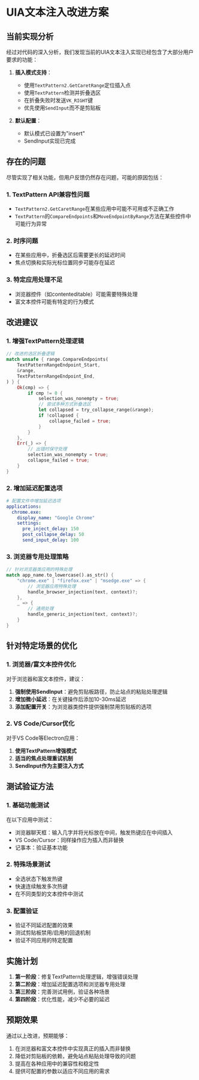 # UIA文本注入改进方案

## 当前实现分析

经过对代码的深入分析，我们发现当前的UIA文本注入实现已经包含了大部分用户要求的功能：

1. **插入模式支持**：
   - 使用`TextPattern2.GetCaretRange`定位插入点
   - 使用`TextPattern`检测并折叠选区
   - 在折叠失败时发送`VK_RIGHT`键
   - 优先使用`SendInput`而不是剪贴板

2. **默认配置**：
   - 默认模式已设置为"insert"
   - SendInput实现已完成

## 存在的问题

尽管实现了相关功能，但用户反馈仍然存在问题，可能的原因包括：

### 1. TextPattern API兼容性问题
- `TextPattern2.GetCaretRange`在某些应用中可能不可用或不正确工作
- `TextPattern`的`CompareEndpoints`和`MoveEndpointByRange`方法在某些控件中可能行为异常

### 2. 时序问题
- 在某些应用中，折叠选区后需要更长的延迟时间
- 焦点切换和实际光标位置同步可能存在延迟

### 3. 特定应用处理不足
- 浏览器控件（如contenteditable）可能需要特殊处理
- 富文本控件可能有特定的行为模式

## 改进建议

### 1. 增强TextPattern处理逻辑

```rust
// 改进的选区折叠逻辑
match unsafe { range.CompareEndpoints(
    TextPatternRangeEndpoint_Start,
    &range,
    TextPatternRangeEndpoint_End,
) } {
    Ok(cmp) => {
        if cmp != 0 {
            selection_was_nonempty = true;
            // 尝试多种方式折叠选区
            let collapsed = try_collapse_range(&range);
            if !collapsed {
                collapse_failed = true;
            }
        }
    },
    Err(_) => {
        // 出错时保守处理
        selection_was_nonempty = true;
        collapse_failed = true;
    }
}
```

### 2. 增加延迟配置选项

```yaml
# 配置文件中增加延迟选项
applications:
  chrome.exe:
    display_name: "Google Chrome"
    settings:
      pre_inject_delay: 150
      post_collapse_delay: 50
      send_input_delay: 100
```

### 3. 浏览器专用处理策略

```rust
// 针对浏览器类应用的特殊处理
match app_name.to_lowercase().as_str() {
    "chrome.exe" | "firefox.exe" | "msedge.exe" => {
        // 浏览器应用特殊处理
        handle_browser_injection(text, context)?;
    },
    _ => {
        // 通用处理
        handle_generic_injection(text, context)?;
    }
}
```

## 针对特定场景的优化

### 1. 浏览器/富文本控件优化

对于浏览器和富文本控件，建议：

1. **强制使用SendInput**：避免剪贴板路径，防止站点的粘贴处理逻辑
2. **增加微小延迟**：在关键操作后添加10-30ms延迟
3. **添加配置开关**：为浏览器类控件提供强制禁用剪贴板的选项

### 2. VS Code/Cursor优化

对于VS Code等Electron应用：

1. **使用TextPattern增强模式**
2. **适当的焦点处理重试机制**
3. **SendInput作为主要注入方式**

## 测试验证方法

### 1. 基础功能测试

在以下应用中测试：
- 浏览器聊天框：输入几字并将光标放在中间，触发热键应在中间插入
- VS Code/Cursor：同样操作应为插入而非替换
- 记事本：验证基本功能

### 2. 特殊场景测试

- 全选状态下触发热键
- 快速连续触发多次热键
- 在不同类型的文本控件中测试

### 3. 配置验证

- 验证不同延迟配置的效果
- 测试剪贴板禁用/启用的回退机制
- 验证不同应用的特定配置

## 实施计划

1. **第一阶段**：修复TextPattern处理逻辑，增强错误处理
2. **第二阶段**：增加延迟配置选项和浏览器专用处理
3. **第三阶段**：完善测试用例，验证各种场景
4. **第四阶段**：优化性能，减少不必要的延迟

## 预期效果

通过以上改进，预期能够：

1. 在浏览器和富文本控件中实现真正的插入而非替换
2. 降低对剪贴板的依赖，避免站点粘贴处理导致的问题
3. 提高在各种应用中的兼容性和稳定性
4. 提供可配置的参数以适应不同应用的需求